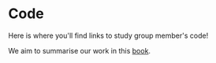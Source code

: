 # Code

Here is where you'll find links to study group member's code!

We aim to summarise our work in this [book](../book/_book/index.html).